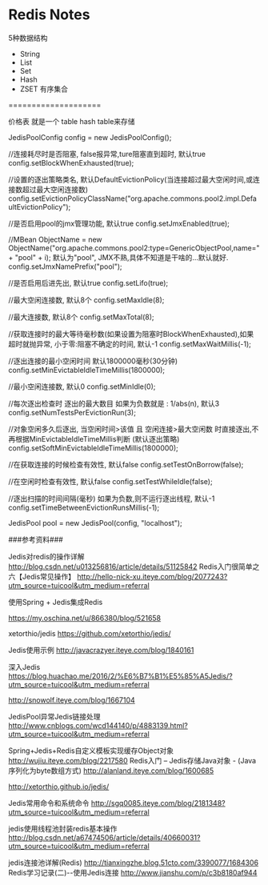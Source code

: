 # Redis Notes

5种数据结构
- String
- List
- Set
- Hash
- ZSET 有序集合

====================

价格表 就是一个 table  hash table来存储 


JedisPoolConfig config = new JedisPoolConfig();
  
//连接耗尽时是否阻塞, false报异常,ture阻塞直到超时, 默认true
config.setBlockWhenExhausted(true);
  
//设置的逐出策略类名, 默认DefaultEvictionPolicy(当连接超过最大空闲时间,或连接数超过最大空闲连接数)
config.setEvictionPolicyClassName("org.apache.commons.pool2.impl.DefaultEvictionPolicy");
  
//是否启用pool的jmx管理功能, 默认true
config.setJmxEnabled(true);
  
//MBean ObjectName = new ObjectName("org.apache.commons.pool2:type=GenericObjectPool,name=" + "pool" + i); 默认为"pool", JMX不熟,具体不知道是干啥的...默认就好.
config.setJmxNamePrefix("pool");
  
//是否启用后进先出, 默认true
config.setLifo(true);
  
//最大空闲连接数, 默认8个
config.setMaxIdle(8);
  
//最大连接数, 默认8个
config.setMaxTotal(8);
  
//获取连接时的最大等待毫秒数(如果设置为阻塞时BlockWhenExhausted),如果超时就抛异常, 小于零:阻塞不确定的时间,  默认-1
config.setMaxWaitMillis(-1);
  
//逐出连接的最小空闲时间 默认1800000毫秒(30分钟)
config.setMinEvictableIdleTimeMillis(1800000);
  
//最小空闲连接数, 默认0
config.setMinIdle(0);
  
//每次逐出检查时 逐出的最大数目 如果为负数就是 : 1/abs(n), 默认3
config.setNumTestsPerEvictionRun(3);
  
//对象空闲多久后逐出, 当空闲时间>该值 且 空闲连接>最大空闲数 时直接逐出,不再根据MinEvictableIdleTimeMillis判断  (默认逐出策略)   
config.setSoftMinEvictableIdleTimeMillis(1800000);
  
//在获取连接的时候检查有效性, 默认false
config.setTestOnBorrow(false);
  
//在空闲时检查有效性, 默认false
config.setTestWhileIdle(false);
  
//逐出扫描的时间间隔(毫秒) 如果为负数,则不运行逐出线程, 默认-1
config.setTimeBetweenEvictionRunsMillis(-1);
  
JedisPool pool = new JedisPool(config, "localhost");


###参考资料###

Jedis对redis的操作详解
http://blog.csdn.net/u013256816/article/details/51125842
Redis入门很简单之六【Jedis常见操作】
http://hello-nick-xu.iteye.com/blog/2077243?utm_source=tuicool&utm_medium=referral

使用Spring + Jedis集成Redis

https://my.oschina.net/u/866380/blog/521658

xetorthio/jedis
https://github.com/xetorthio/jedis/

Jedis使用示例
http://javacrazyer.iteye.com/blog/1840161


深入Jedis
https://blog.huachao.me/2016/2/%E6%B7%B1%E5%85%A5Jedis/?utm_source=tuicool&utm_medium=referral

http://snowolf.iteye.com/blog/1667104


JedisPool异常Jedis链接处理
http://www.cnblogs.com/wcd144140/p/4883139.html?utm_source=tuicool&utm_medium=referral


Spring+Jedis+Redis自定义模板实现缓存Object对象
http://wujiu.iteye.com/blog/2217580
Redis入门 – Jedis存储Java对象 - (Java序列化为byte数组方式)
http://alanland.iteye.com/blog/1600685

http://xetorthio.github.io/jedis/


Jedis常用命令和系统命令
http://sgq0085.iteye.com/blog/2181348?utm_source=tuicool&utm_medium=referral

jedis使用线程池封装redis基本操作
http://blog.csdn.net/a67474506/article/details/40660031?utm_source=tuicool&utm_medium=referral

jedis连接池详解(Redis)
http://tianxingzhe.blog.51cto.com/3390077/1684306
Redis学习记录(二)--使用Jedis连接
http://www.jianshu.com/p/c3b8180af944

